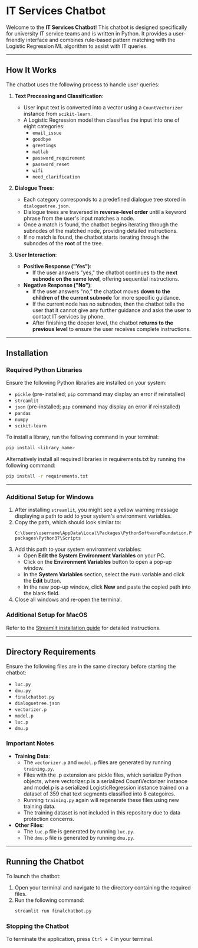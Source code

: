 # IT Services Chatbot

Welcome to the **IT Services Chatbot**! This chatbot is designed specifically for university IT service teams and is written in Python. It provides a user-friendly interface and combines rule-based pattern matching with the Logistic Regression ML algorithm to assist with IT queries.

---

## How It Works

The chatbot uses the following process to handle user queries:

1. **Text Processing and Classification**:
   - User input text is converted into a vector using a `CountVectorizer` instance from `scikit-learn`.
   - A Logistic Regression model then classifies the input into one of eight categories:
     - `email_issue`
     - `goodbye`
     - `greetings`
     - `matlab`
     - `password_requirement`
     - `password_reset`
     - `wifi`
     - `need_clarification`

2. **Dialogue Trees**:
   - Each category corresponds to a predefined dialogue tree stored in `dialoguetree.json`.
   - Dialogue trees are traversed in **reverse-level order** until a keyword phrase from the user's input matches a node.
   - Once a match is found, the chatbot begins iterating through the subnodes of the matched node, providing detailed instructions.
   - If no match is found, the chatbot starts iterating through the subnodes of the **root** of the tree.

3. **User Interaction**:
   - **Positive Response ("Yes")**: 
     - If the user answers "yes," the chatbot continues to the **next subnode on the same level**, offering sequential instructions.
   - **Negative Response ("No")**: 
     - If the user answers "no," the chatbot moves **down to the children of the current subnode** for more specific guidance.
     - If the current node has no subnodes, then the chatbot tells the user that it cannot give any further guidance and asks the user to contact IT services by phone.
     - After finishing the deeper level, the chatbot **returns to the previous level** to ensure the user receives complete instructions.
---

## Installation

### Required Python Libraries
Ensure the following Python libraries are installed on your system:
- `pickle` (pre-installed; `pip` command may display an error if reinstalled)
- `streamlit`
- `json` (pre-installed; `pip` command may display an error if reinstalled)
- `pandas`
- `numpy`
- `scikit-learn`

To install a library, run the following command in your terminal:
```bash
pip install <library_name>
```

Alternatively install all required libraries in requirements.txt by running the following command:
```bash
pip install -r requirements.txt
```

---

### Additional Setup for Windows
1. After installing `streamlit`, you might see a yellow warning message displaying a path to add to your system's environment variables.
2. Copy the path, which should look similar to:
   ```
   C:\Users\username\AppData\Local\Packages\PythonSoftwareFoundation.Python.3.7_qbz5n2kfra8p0\LocalCache\local-packages\Python37\Scripts
   ```
3. Add this path to your system environment variables:
   - Open **Edit the System Environment Variables** on your PC.
   - Click on the **Environment Variables** button to open a pop-up window.
   - In the **System Variables** section, select the `Path` variable and click the **Edit** button.
   - In the new pop-up window, click **New** and paste the copied path into the blank field.
4. Close all windows and re-open the terminal.

### Additional Setup for MacOS
Refer to the [Streamlit installation guide](https://docs.streamlit.io/library/get-started/installation) for detailed instructions.

---

## Directory Requirements
Ensure the following files are in the same directory before starting the chatbot:
- `luc.py`
- `dmu.py`
- `finalchatbot.py`
- `dialoguetree.json`
- `vectorizer.p`
- `model.p`
- `luc.p`
- `dmu.p`

### Important Notes
- **Training Data**:
  - The `vectorizer.p` and `model.p` files are generated by running `training.py`.
  - Files with the .p extension are pickle files, which serialize Python objects, where vectorizer.p is a serialized CountVectorizer instance and model.p is a serialized LogisticRegression instance trained on a dataset of 359 chat text segments classified into 8 categoires.
  - Running `training.py` again will regenerate these files using new training data.
  - The training dataset is not included in this repository due to data protection concerns.
- **Other Files**:
  - The `luc.p` file is generated by running `luc.py`.
  - The `dmu.p` file is generated by running `dmu.py`.

---

## Running the Chatbot
To launch the chatbot:
1. Open your terminal and navigate to the directory containing the required files.
2. Run the following command:
   ```bash
   streamlit run finalchatbot.py
   ```

### Stopping the Chatbot
To terminate the application, press `Ctrl + C` in your terminal.





